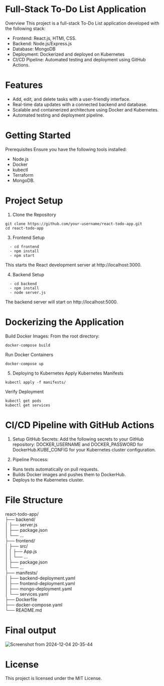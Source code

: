 # Full-Stack To-Do List Application
Overview
This project is a full-stack To-Do List application developed with the following stack:

 - Frontend: React.js, HTMl, CSS.
 - Backend: Node.js/Express.js
 - Database: MongoDB
 - Deployment: Dockerized and deployed on Kubernetes
 - CI/CD Pipeline: Automated testing and deployment using GitHub Actions.

# Features

 - Add, edit, and delete tasks with a user-friendly interface.
 - Real-time data updates with a connected backend and database.
 - Scalable and containerized architecture using Docker and Kubernetes.
 - Automated testing and deployment pipeline.
 
# Getting Started
Prerequisites
Ensure you have the following tools installed:

 - Node.js
 - Docker
 - kubectl
 - Terraform
 - MongoDB.

# Project Setup
1. Clone the Repository
```
git clone https://github.com/your-username/react-todo-app.git  
cd react-todo-app  
```
3. Frontend Setup
```
  - cd frontend  
  - npm install  
  - npm start  
```
This starts the React development server at http://localhost:3000.

4. Backend Setup
```
  - cd backend  
  - npm install  
  - node server.js
```      
The backend server will start on http://localhost:5000.


# Dockerizing the Application

Build Docker Images:
From the root directory:
```
docker-compose build  
```
Run Docker Containers
```
docker-compose up  
```
5. Deploying to Kubernetes
Apply Kubernetes Manifests
```
kubectl apply -f manifests/ 
```
Verify Deployment
```
kubectl get pods  
kubectl get services  
```
# CI/CD Pipeline with GitHub Actions

1. Setup GitHub Secrets:
 Add the following secrets to your GitHub repository:
DOCKER_USERNAME and DOCKER_PASSWORD for DockerHub.KUBE_CONFIG for your Kubernetes cluster configuration.

2. Pipeline Process:
- Runs tests automatically on pull requests.
- Builds Docker images and pushes them to DockerHub.
- Deploys to the Kubernetes cluster.

# File Structure

react-todo-app/  
├── backend/  
│   ├── server.js  
│   ├── package.json  
│   └── ...  
├── frontend/  
│   ├── src/  
│   │   ├── App.js  
│   │   └── ...  
│   ├── package.json  
│   └── ...  
├── manifests/  
│   ├── backend-deployment.yaml  
│   ├── frontend-deployment.yaml  
│   ├── mongo-deployment.yaml  
│   └── services.yaml  
├── Dockerfile  
├── docker-compose.yaml  
└── README.md  

# Final output

![Screenshot from 2024-12-04 20-35-44](https://github.com/user-attachments/assets/ac323c86-0ea9-4467-bbc5-feee681cc194)


# License

This project is licensed under the MIT License.




